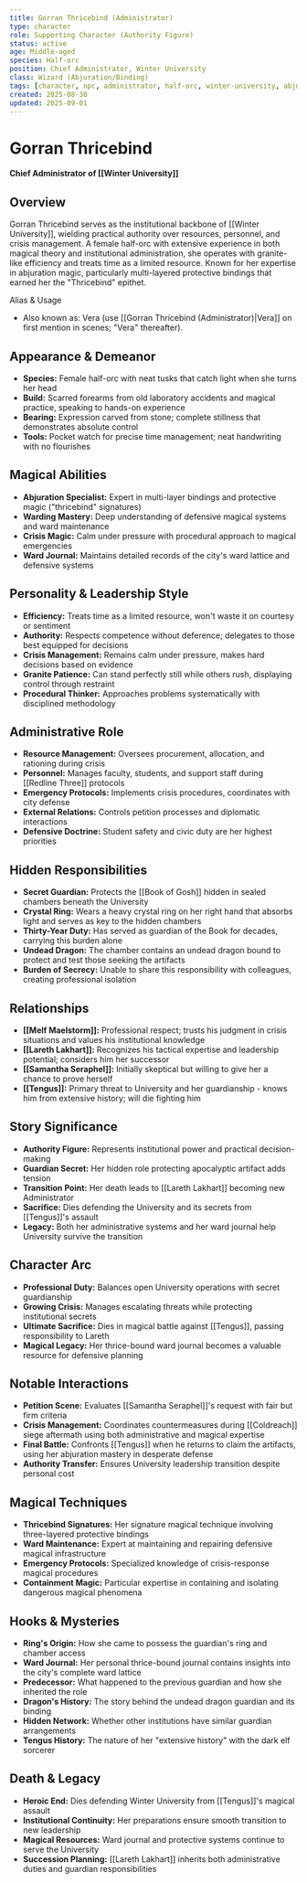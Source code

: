 ```yaml
---
title: Gorran Thricebind (Administrator)
type: character
role: Supporting Character (Authority Figure)
status: active
age: Middle-aged
species: Half-orc
position: Chief Administrator, Winter University
class: Wizard (Abjuration/Binding)
tags: [character, npc, administrator, half-orc, winter-university, abjurer]
created: 2025-08-30
updated: 2025-09-01
---
```


# Gorran Thricebind

**Chief Administrator of [[Winter University]]**

## Overview
Gorran Thricebind serves as the institutional backbone of [[Winter University]], wielding practical authority over resources, personnel, and crisis management. A female half-orc with extensive experience in both magical theory and institutional administration, she operates with granite-like efficiency and treats time as a limited resource. Known for her expertise in abjuration magic, particularly multi-layered protective bindings that earned her the "Thricebind" epithet.

Alias & Usage
- Also known as: Vera (use [[Gorran Thricebind (Administrator)|Vera]] on first mention in scenes; "Vera" thereafter).

## Appearance & Demeanor
- **Species:** Female half-orc with neat tusks that catch light when she turns her head
- **Build:** Scarred forearms from old laboratory accidents and magical practice, speaking to hands-on experience
- **Bearing:** Expression carved from stone; complete stillness that demonstrates absolute control
- **Tools:** Pocket watch for precise time management; neat handwriting with no flourishes

## Magical Abilities
- **Abjuration Specialist:** Expert in multi-layer bindings and protective magic ("thricebind" signatures)
- **Warding Mastery:** Deep understanding of defensive magical systems and ward maintenance
- **Crisis Magic:** Calm under pressure with procedural approach to magical emergencies
- **Ward Journal:** Maintains detailed records of the city's ward lattice and defensive systems

## Personality & Leadership Style
- **Efficiency:** Treats time as a limited resource, won't waste it on courtesy or sentiment
- **Authority:** Respects competence without deference; delegates to those best equipped for decisions
- **Crisis Management:** Remains calm under pressure, makes hard decisions based on evidence
- **Granite Patience:** Can stand perfectly still while others rush, displaying control through restraint
- **Procedural Thinker:** Approaches problems systematically with disciplined methodology

## Administrative Role
- **Resource Management:** Oversees procurement, allocation, and rationing during crisis
- **Personnel:** Manages faculty, students, and support staff during [[Redline Three]] protocols
- **Emergency Protocols:** Implements crisis procedures, coordinates with city defense
- **External Relations:** Controls petition processes and diplomatic interactions
- **Defensive Doctrine:** Student safety and civic duty are her highest priorities

## Hidden Responsibilities
- **Secret Guardian:** Protects the [[Book of Gosh]] hidden in sealed chambers beneath the University
- **Crystal Ring:** Wears a heavy crystal ring on her right hand that absorbs light and serves as key to the hidden chambers
- **Thirty-Year Duty:** Has served as guardian of the Book for decades, carrying this burden alone
- **Undead Dragon:** The chamber contains an undead dragon bound to protect and test those seeking the artifacts
- **Burden of Secrecy:** Unable to share this responsibility with colleagues, creating professional isolation

## Relationships
- **[[Melf Maelstorm]]:** Professional respect; trusts his judgment in crisis situations and values his institutional knowledge
- **[[Lareth Lakhart]]:** Recognizes his tactical expertise and leadership potential; considers him her successor
- **[[Samantha Seraphel]]:** Initially skeptical but willing to give her a chance to prove herself
- **[[Tengus]]:** Primary threat to University and her guardianship - knows him from extensive history; will die fighting him

## Story Significance
- **Authority Figure:** Represents institutional power and practical decision-making
- **Guardian Secret:** Her hidden role protecting apocalyptic artifact adds tension
- **Transition Point:** Her death leads to [[Lareth Lakhart]] becoming new Administrator
- **Sacrifice:** Dies defending the University and its secrets from [[Tengus]]'s assault
- **Legacy:** Both her administrative systems and her ward journal help University survive the transition

## Character Arc
- **Professional Duty:** Balances open University operations with secret guardianship
- **Growing Crisis:** Manages escalating threats while protecting institutional secrets
- **Ultimate Sacrifice:** Dies in magical battle against [[Tengus]], passing responsibility to Lareth
- **Magical Legacy:** Her thrice-bound ward journal becomes a valuable resource for defensive planning

## Notable Interactions
- **Petition Scene:** Evaluates [[Samantha Seraphel]]'s request with fair but firm criteria
- **Crisis Management:** Coordinates countermeasures during [[Coldreach]] siege aftermath using both administrative and magical expertise
- **Final Battle:** Confronts [[Tengus]] when he returns to claim the artifacts, using her abjuration mastery in desperate defense
- **Authority Transfer:** Ensures University leadership transition despite personal cost

## Magical Techniques
- **Thricebind Signatures:** Her signature magical technique involving three-layered protective bindings
- **Ward Maintenance:** Expert at maintaining and repairing defensive magical infrastructure
- **Emergency Protocols:** Specialized knowledge of crisis-response magical procedures
- **Containment Magic:** Particular expertise in containing and isolating dangerous magical phenomena

## Hooks & Mysteries
- **Ring's Origin:** How she came to possess the guardian's ring and chamber access
- **Ward Journal:** Her personal thrice-bound journal contains insights into the city's complete ward lattice
- **Predecessor:** What happened to the previous guardian and how she inherited the role
- **Dragon's History:** The story behind the undead dragon guardian and its binding
- **Hidden Network:** Whether other institutions have similar guardian arrangements
- **Tengus History:** The nature of her "extensive history" with the dark elf sorcerer

## Death & Legacy
- **Heroic End:** Dies defending Winter University from [[Tengus]]'s magical assault
- **Institutional Continuity:** Her preparations ensure smooth transition to new leadership
- **Magical Resources:** Ward journal and protective systems continue to serve the University
- **Succession Planning:** [[Lareth Lakhart]] inherits both administrative duties and guardian responsibilities
